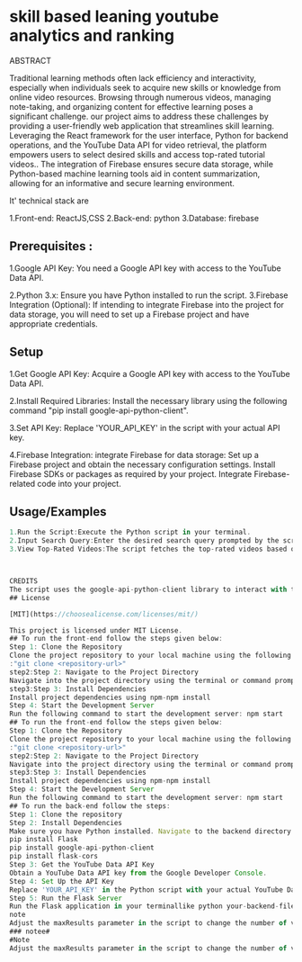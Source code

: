 
# skill based leaning youtube analytics and ranking
ABSTRACT 

 Traditional learning methods often lack efficiency and interactivity, especially when individuals seek to acquire new skills or knowledge from online video resources. Browsing through numerous videos, managing note-taking, and organizing content for effective learning poses a significant challenge.
  our project aims to address these challenges by providing a user-friendly web application that streamlines skill learning. Leveraging the React framework for the user interface, Python for backend operations, and the YouTube Data API for video retrieval, the platform empowers users to select desired skills and access top-rated tutorial videos.. The integration of Firebase ensures secure data storage, while Python-based machine learning tools aid in content summarization, allowing for an informative and secure learning environment.

  It' technical stack are

1.Front-end: ReactJS,CSS
2.Back-end: python
3.Database: firebase



## Prerequisites :
1.Google API Key: You need a Google API key with access to the YouTube Data API.

2.Python 3.x: Ensure you have Python installed to run the script.
3.Firebase Integration (Optional): If intending to integrate Firebase into the project for data storage, you will need to set up a Firebase project and have appropriate credentials.
## Setup
1.Get Google API Key:
Acquire a Google API key with access to the YouTube Data API.

2.Install Required Libraries:
Install the necessary library using the following command
"pip install google-api-python-client".

3.Set API Key:
Replace 'YOUR_API_KEY' in the script with your actual API key.

4.Firebase Integration:
integrate Firebase for data storage:
Set up a Firebase project and obtain the necessary configuration settings.
Install Firebase SDKs or packages as required by your project.
Integrate Firebase-related code into your project.
## Usage/Examples

```javascript
1.Run the Script:Execute the Python script in your terminal.
2.Input Search Query:Enter the desired search query prompted by the script.
3.View Top-Rated Videos:The script fetches the top-rated videos based on your search query and displays their details such as title, URL, views, likes, comments, and the total count (likes + comments + views).



CREDITS
The script uses the google-api-python-client library to interact with the YouTube Data API.
## License

[MIT](https://choosealicense.com/licenses/mit/)

This project is licensed under MIT License.
## To run the front-end follow the steps given below:
Step 1: Clone the Repository
Clone the project repository to your local machine using the following commandcode
:"git clone <repository-url>"
step2:Step 2: Navigate to the Project Directory
Navigate into the project directory using the terminal or command prompt:cd project-directory-name
step3:Step 3: Install Dependencies
Install project dependencies using npm-npm install
Step 4: Start the Development Server
Run the following command to start the development server: npm start
## To run the front-end follow the steps given below:
Step 1: Clone the Repository
Clone the project repository to your local machine using the following commandcode
:"git clone <repository-url>"
step2:Step 2: Navigate to the Project Directory
Navigate into the project directory using the terminal or command prompt:cd project-directory-name
step3:Step 3: Install Dependencies
Install project dependencies using npm-npm install
Step 4: Start the Development Server
Run the following command to start the development server: npm start
## To run the back-end follow the steps:
Step 1: Clone the repository
Step 2: Install Dependencies
Make sure you have Python installed. Navigate to the backend directory in your terminal and install the required Python packages:
pip install Flask
pip install google-api-python-client
pip install flask-cors
Step 3: Get the YouTube Data API Key
Obtain a YouTube Data API key from the Google Developer Console.
Step 4: Set Up the API Key
Replace 'YOUR_API_KEY' in the Python script with your actual YouTube Data API key.
Step 5: Run the Flask Server
Run the Flask application in your terminallike python your-backend-file-name.py.
note
Adjust the maxResults parameter in the script to change the number of videos fetched per query.
### notee#
#Note
Adjust the maxResults parameter in the script to change the number of videos fetched per query.
